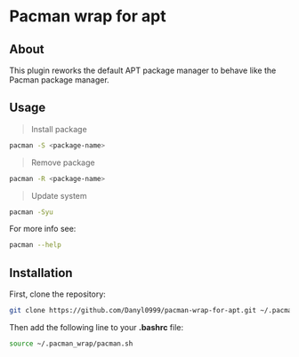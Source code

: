 # Pacman wrap for apt
## About

This plugin reworks the default APT package manager 
to behave like the Pacman package manager.

## Usage

> Install package

```bash
pacman -S <package-name>
```

> Remove package

```bash
pacman -R <package-name>
```

> Update system

```bash
pacman -Syu
```

For more info see:

```bash
pacman --help
```

## Installation

First, clone the repository:

```bash
git clone https://github.com/Danyl0999/pacman-wrap-for-apt.git ~/.pacman_wrap
```

Then add the following line to your **.bashrc** file:

```bash
source ~/.pacman_wrap/pacman.sh
```
